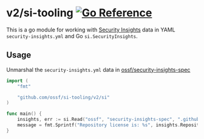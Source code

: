 # v2/si-tooling [![Go Reference](https://pkg.go.dev/badge/github.com/ossf/si-tooling/v2.svg)](https://pkg.go.dev/github.com/ossf/si-tooling/v2)

This is a go module for working with [Security Insights](https://github.com/ossf/security-insights-spec) data in YAML `security-insights.yml` and Go `si.SecurityInsights`.

## Usage

Unmarshal the `security-insights.yml` data in [ossf/security-insights-spec](https://github.com/ossf/security-insights-spec)

```go
import (
    "fmt"

    "github.com/ossf/si-tooling/v2/si"
)

func main() {
    insights, err := si.Read("ossf", "security-insights-spec", ".github/security-insights.yml")
    message = fmt.Sprintf("Repository license is: %s", insights.Repository.License.Expression)
}
```
